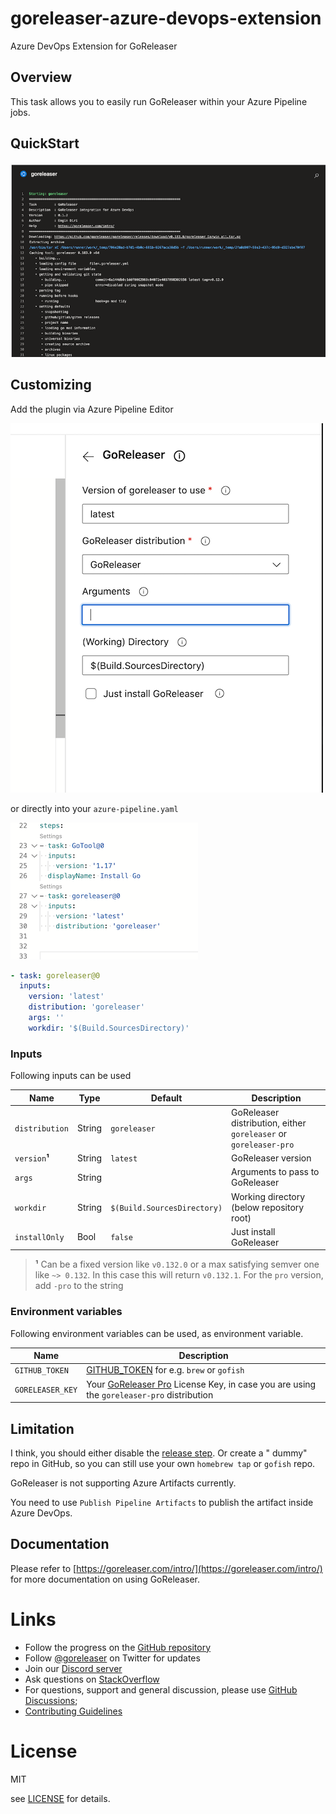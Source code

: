 # goreleaser-azure-devops-extension

Azure DevOps Extension for GoReleaser

## Overview

This task allows you to easily run GoReleaser within your Azure Pipeline jobs.

## QuickStart

![](images/ado.png)

## Customizing

Add the plugin via Azure Pipeline Editor

![](images/ado_2.png)

or directly into your `azure-pipeline.yaml`

![](images/ado_3.png)

````yaml
- task: goreleaser@0
  inputs:
    version: 'latest'
    distribution: 'goreleaser'
    args: ''
    workdir: '$(Build.SourcesDirectory)'
````

### Inputs

Following inputs can be used

| Name             | Type    | Default      | Description                                                      |
|------------------|---------|--------------|------------------------------------------------------------------|
| `distribution`   | String  | `goreleaser` | GoReleaser distribution, either `goreleaser` or `goreleaser-pro` |
| `version`**¹**   | String  | `latest`     | GoReleaser version                                               |
| `args`           | String  |              | Arguments to pass to GoReleaser                                  |
| `workdir`        | String  | `$(Build.SourcesDirectory)`          | Working directory (below repository root)                        |
| `installOnly`   | Bool    | `false`      | Just install GoReleaser                                          |

> **¹** Can be a fixed version like `v0.132.0` or a max satisfying semver one like `~> 0.132`. In this case this will return `v0.132.1`.
> For the `pro` version, add `-pro` to the string

### Environment variables

Following environment variables can be used, as environment variable.

| Name             | Description                           |
|------------------|---------------------------------------|
| `GITHUB_TOKEN`   | [GITHUB_TOKEN](https://help.github.com/en/actions/configuring-and-managing-workflows/authenticating-with-the-github_token) for e.g. `brew` or `gofish` |
| `GORELEASER_KEY` | Your [GoReleaser Pro](https://goreleaser.com/pro) License Key, in case you are using the `goreleaser-pro` distribution                              |

## Limitation

I think, you should either disable the [release step](https://goreleaser.com/customization/release/). Or create a "
dummy" repo in GitHub, so you can still use your own `homebrew tap` or `gofish` repo.

GoReleaser is not supporting Azure Artifacts currently.

You need to use `Publish Pipeline Artifacts` to publish the artifact inside Azure DevOps.

## Documentation

Please refer to [https://goreleaser.com/intro/](https://goreleaser.com/intro/) for more documentation on using
GoReleaser.

# Links

- Follow the progress on the [GitHub repository](https://github.com/goreleaser/goreleaser)
- Follow [@goreleaser](https://twitter.com/goreleaser) on Twitter for updates
- Join our [Discord server](https://discord.gg/RGEBtg8vQ6)
- Ask questions on [StackOverflow](https://stackoverflow.com/questions/tagged/goreleaser)
- For questions, support and general discussion, please use
  [GitHub Discussions](https://github.com/goreleaser/goreleaser/discussions);
- [Contributing Guidelines](https://github.com/goreleaser/goreleaser/blob/master/CONTRIBUTING.md)

# License

MIT

see [LICENSE](https://github.com/goreleaser/goreleaser-azure-devops-extension/blob/master/LICENSE) for details.